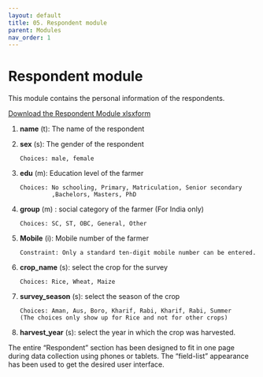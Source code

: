 ```yaml
---
layout: default
title: 05. Respondent module
parent: Modules
nav_order: 1
---
```


# Respondent module

This module contains the personal information of the respondents.

<a href="../Modules/df_respondent.xlsx" download> Download the Respondent Module xlsxform </a>



1.  **name** (t): The name of the respondent 

2.  **sex** (s): The gender of the respondent 

        Choices: male, female

3.  **edu** (m):  Education level of the farmer

        Choices: No schooling, Primary, Matriculation, Senior secondary
                 ,Bachelors, Masters, PhD
4.  **group** (m) : social category of the farmer (For India only)

        Choices: SC, ST, OBC, General, Other

5.  **Mobile** (i): Mobile number of the farmer

        Constraint: Only a standard ten-digit mobile number can be entered.

6.  **crop_name** (s): select the crop for the survey

        Choices: Rice, Wheat, Maize

7.  **survey_season** (s): select the season of the crop

        Choices: Aman, Aus, Boro, Kharif, Rabi, Kharif, Rabi, Summer
        (The choices only show up for Rice and not for other crops)

8.  **harvest_year** (s): select the year in which the crop was harvested. 

<div class = "alert">The entire “Respondent” section has been designed to fit in one page during data collection using phones or tablets. The “field-list” appearance has been used to get the desired user interface. </div>
